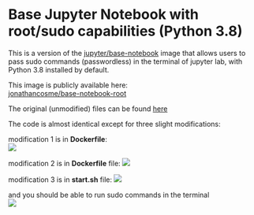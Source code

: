 # Base Jupyter Notebook with root/sudo capabilities (Python 3.8)

This is a version of the [jupyter/base-notebook](https://hub.docker.com/r/jupyter/base-notebook/) image that allows users to pass sudo commands (passwordless) in the terminal of jupyter lab, with Python 3.8 installed by default.

This image is publicly available here:  
[jonathancosme/base-notebook-root](https://hub.docker.com/repository/docker/jonathancosme/base-notebook-root-py38)  

The original (unmodified) files can be found [here](https://github.com/jupyter/docker-stacks/tree/main/base-notebook)

The code is almost identical except for three slight modifications:

modification 1 is in **Dockerfile**:  
![](images/image_1.png)  

modification 2 is in **Dockerfile** file:
![](images/image_4.png)   

modification 3 is in **start.sh** file:
![](images/image_2.png)   
  
and you should be able to run sudo commands in the terminal  
![](images/image_3.png)  
  